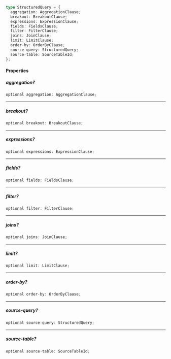 ```ts
type StructuredQuery = {
  aggregation: AggregationClause;
  breakout: BreakoutClause;
  expressions: ExpressionClause;
  fields: FieldsClause;
  filter: FilterClause;
  joins: JoinClause;
  limit: LimitClause;
  order-by: OrderByClause;
  source-query: StructuredQuery;
  source-table: SourceTableId;
};
```

#### Properties

##### aggregation?

```ts
optional aggregation: AggregationClause;
```

***

##### breakout?

```ts
optional breakout: BreakoutClause;
```

***

##### expressions?

```ts
optional expressions: ExpressionClause;
```

***

##### fields?

```ts
optional fields: FieldsClause;
```

***

##### filter?

```ts
optional filter: FilterClause;
```

***

##### joins?

```ts
optional joins: JoinClause;
```

***

##### limit?

```ts
optional limit: LimitClause;
```

***

##### order-by?

```ts
optional order-by: OrderByClause;
```

***

##### source-query?

```ts
optional source-query: StructuredQuery;
```

***

##### source-table?

```ts
optional source-table: SourceTableId;
```

